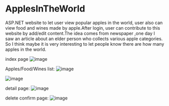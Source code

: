 # ApplesInTheWorld
ASP.NET website to let user view popular apples in the world, user also can view food and wines made by apple.After login, user can contribute to this website by add/edit content.The idea comes from newspaper ,one day I saw an article about an elder person who collects various apple categories. So I think maybe it is very interesting to let people know there are how many apples in the world.

index page
![image](https://user-images.githubusercontent.com/65098066/188298706-62629065-e1aa-47ea-b23c-7b22914cc7ef.png)

Apples/Food/Wines list: 
![image](https://user-images.githubusercontent.com/65098066/188298850-099a0cca-5699-43ab-8d34-f943bceec78e.png)

![image](https://user-images.githubusercontent.com/65098066/188298716-58dfe844-4ec2-4c83-8ab4-ac29ccfcf41e.png)

detail page:
![image](https://user-images.githubusercontent.com/65098066/188298723-c2e6dced-7d5b-4789-9e17-5549a93028bd.png)

delete confirm page:
![image](https://user-images.githubusercontent.com/65098066/188298728-10b3e615-5ea9-4e12-84ff-ba0f834e6324.png)

